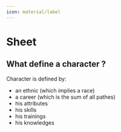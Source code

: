 ```yaml
---
icon: material/label 
---
```

# Sheet

## What define a character ?

Character is defined by:

- an ethnic (which implies a race)
- a career (which is the sum of all pathes)
- his attributes
- his skills
- his trainings
- his knowledges
